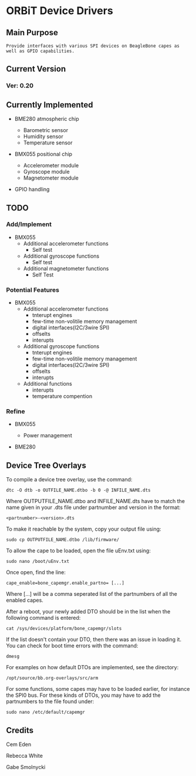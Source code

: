 # ORBiT Device Drivers

## Main Purpose
	Provide interfaces with various SPI devices on BeagleBone capes as well as GPIO capabilities.

## Current Version
### Ver: 0.20

## Currently Implemented

* BME280 atmospheric chip
  - Barometric sensor
  - Humidity sensor
  - Temperature sensor

* BMX055 positional chip
  - Accelerometer module
  - Gyroscope module
  - Magnetometer module

* GPIO handling

## TODO
### Add/Implement

* BMX055
  - Additional accelerometer functions
    - Self test
  - Additional gyroscope functions
    - Self test
  - Additional magnetometer functions
    - Self Test

### Potential Features

* BMX055
  - Additional accelerometer functions
    - tnterupt engines
    - few-time non-volitile memory management
    - digital interfaces(I2C/3wire SPI)
    - offselts
    - interupts
  - Additional gyroscope functions
    - tnterupt engines
    - few-time non-volitile memory management
    - digital interfaces(I2C/3wire SPI)
    - offselts
    - interupts
  - Additional  functions
    - interupts
    - temperature compention

### Refine

* BMX055
  - Power management

* BME280

## Device Tree Overlays

To compile a device tree overlay, use the command:

    dtc -O dtb -o OUTFILE_NAME.dtbo -b 0 -@ INFILE_NAME.dts
	
Where OUTPUTFILE_NAME.dtbo and INFILE_NAME.dts have to match the name given
in your .dts file under partnumber and version in the format:

    <partnumber>-<version>.dts
	
To make it reachable by the system, copy your output file using:

    sudo cp OUTPUTFILE_NAME.dtbo /lib/firmware/
	
To allow the cape to be loaded, open the file uEnv.txt using:

    sudo nano /boot/uEnv.txt
	
Once open, find the line:

    cape_enable=bone_capemgr.enable_partno= [...]
	
Where [...] will be a comma seperated list of the partnumbers of all the enabled capes.


After a reboot, your newly added DTO should be in the list when the following command is entered:

    cat /sys/devices/platform/bone_capemgr/slots
	
If the list doesn't contain your DTO, then there was an issue in loading it.
You can check for boot time errors with the command:

    dmesg
	
For examples on how default DTOs are implemented, see the directory:

    /opt/source/bb.org-overlays/src/arm

	
For some functions, some capes may have to be loaded earlier, for instance the SPI0 bus.
For these kinds of DTOs, you may have to add the partnumbers to the file found under:

    sudo nano /etc/default/capemgr

## Credits
Cem Eden

Rebecca White

Gabe Smolnycki

